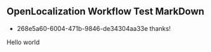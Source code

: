 ## OpenLocalization Workflow Test MarkDown
* 268e5a60-6004-471b-9846-de34304aa33e 
thanks!

Hello world